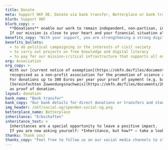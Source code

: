 ```yaml
---
title: Donate
meta: Support OKF DE. Donate via bank transfer, Betterplace or bank transfer
blurb: Support OKF
blurb_copy: >
  **Donations** enable our work to remain independent, non-partisan, interdisciplinary and non-commercial. 
  If our mission is close to your heart and your financial situation allows it, you can secure our work in the long term.
benefits_copy: "With your support, you are strengthening a strong digital civil society and enabling us:"
benefits_bullets:
  - to do political campaigning in the interests of civil society
  - to carry out projects on free knowledge and digital literacy
  - to pay for our mission-critical infrastructure that supports all our projects (e. g. servers, administration and ongoing rental costs)
org: Association
org_copy: >
  With our [current notice of exemption](https://okfn.de/files/documents/2025-05-Freistellungsbescheid-fuer-2023.pdf) we are 
  recognised as a non-profit association for the promotion of science and research as well as of popular and vocational education. 
  For donations up to 300 Euros per year your proof of payment (e.g. bank statement) together with our
  [Vereinfachten Zuwendungsnachweis](https://okfn.de/files/documents/2025_OKF_vereinfachteZuwendungsbestaetigung.pdf.pdf) is sufficient 
  as proof of donation.
layout: donation
bank_name: "Bank transfer"
bank_copy: "Our bank details for direct donations or transfers and standing orders are:"
img_header: /okf/social-og/spenden-social-og.png
betterplace_name: Betterplace
inheritance: "Erbschaften"
inheritance_text: >
  Inheritances are a special opportunity to leave a positive impact.
  If you are now asking yourself: *Inheritance, but how?* – take a look at our [blog post](https://okfn.de/blog/2024/09/spenden-und-erbschaften-f%C3%BCr-die-okf/).
thanks: Thank you!
thanks_copy: "Feel free to follow us on our social media channels to stay up to date on our work or subscribe to our newsletter!"
---
```

